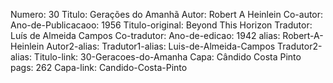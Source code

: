 Numero: 30
Titulo: Gerações do Amanhã
Autor: Robert A Heinlein
Co-autor: 
Ano-de-Publicacaoo: 1956
Titulo-original: Beyond This Horizon
Tradutor: Luís de Almeida Campos
Co-tradutor: 
Ano-de-edicao: 1942
alias: Robert-A-Heinlein
Autor2-alias: 
Tradutor1-alias: Luis-de-Almeida-Campos
Tradutor2-alias: 
Titulo-link: 30-Geracoes-do-Amanha
Capa: Cândido Costa Pinto
pags: 262
Capa-link: Candido-Costa-Pinto